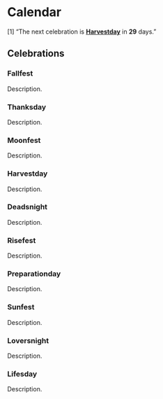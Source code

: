 
# Calendar

\[1\] “The next celebration is
[**Harvestday**](https://github.com/RealityBending/Calendar#Harvestday)
in **29** days.”

## Celebrations

### Fallfest

Description.

### Thanksday

Description.

### Moonfest

Description.

### Harvestday

Description.

### Deadsnight

Description.

### Risefest

Description.

### Preparationday

Description.

### Sunfest

Description.

### Loversnight

Description.

### Lifesday

Description.
